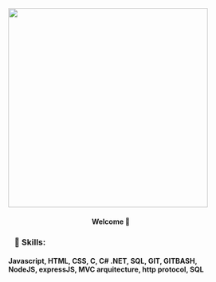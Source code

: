 <img style="width: 400px;" src="https://media0.giphy.com/media/Lny6Rw04nsOOc/giphy.gif?cid=ecf05e47k08b0l4wkypmw5qf08x6ed1iecsb7mseg7o1f7ms&rid=giphy.gif&ct=g" />
<h4>⠀⠀⠀⠀⠀⠀⠀⠀⠀⠀⠀⠀ ⠀⠀⠀⠀Welcome 👋 </h4>

   
   
<h3>⠀🌟 Skills:</h3>
<h4>Javascript, HTML, CSS, C, C# .NET, SQL, GIT, GITBASH, <br>
   NodeJS, expressJS, MVC arquitecture, http protocol, SQL</h4>
         
